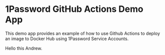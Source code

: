 # 1Password GitHub Actions Demo App

This demo app provides an example of how to use Github Actions to deploy an image to Docker Hub using 1Password Service Accounts.

Hello this Andrew.